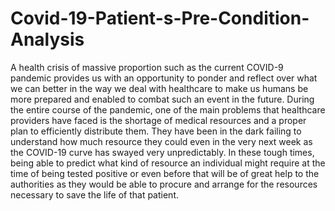 # Covid-19-Patient-s-Pre-Condition-Analysis
A health crisis of massive proportion such as the current COVID-9 pandemic provides us with an opportunity to ponder and reflect over what we can better in the way we deal with healthcare to make us humans be more prepared and enabled to combat such an event in the future. During the entire course of the pandemic, one of the main problems that healthcare providers have faced is the shortage of medical resources and a proper plan to efficiently distribute them. They have been in the dark failing to understand how much resource they could even in the very next week as the COVID-19 curve has swayed very unpredictably. In these tough times, being able to predict what kind of resource an individual might require at the time of being tested positive or even before that will be of great help to the authorities as they would be able to procure and arrange for the resources necessary to save the life of that patient.
